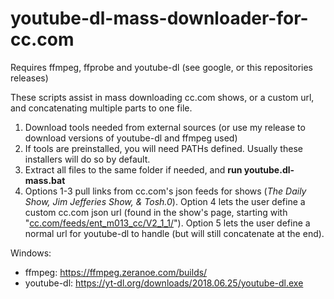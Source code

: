 # youtube-dl-mass-downloader-for-cc.com

Requires ffmpeg, ffprobe and youtube-dl (see google, or this repositories releases)


These scripts assist in mass downloading cc.com shows, or a custom url, and concatenating multiple parts to one file.


1. Download tools needed from external sources (or use my release to download versions of youtube-dl and ffmpeg used)
2. If tools are preinstalled, you will need PATHs defined. Usually these installers will do so by default.
3. Extract all files to the same folder if needed, and <b>run youtube.dl-mass.bat</b>
4. Options 1-3 pull links from cc.com's json feeds for shows (<i>The Daily Show, Jim Jefferies Show, & Tosh.0</i>). Option 4 lets the user define a custom cc.com json url (found in the show's page, starting with "<u>cc.com/feeds/ent_m013_cc/V2_1_1/</u>"). Option 5 lets the user define a normal url for youtube-dl to handle (but will still concatenate at the end).


Windows:


* ffmpeg: https://ffmpeg.zeranoe.com/builds/
* youtube-dl: https://yt-dl.org/downloads/2018.06.25/youtube-dl.exe
